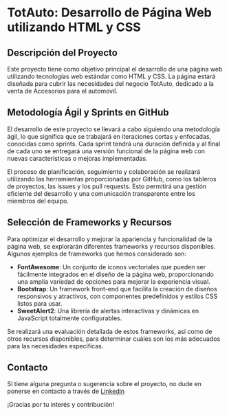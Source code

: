 # TotAuto: Desarrollo de Página Web utilizando HTML y CSS

## Descripción del Proyecto
Este proyecto tiene como objetivo principal el desarrollo de una página web utilizando tecnologías web estándar como HTML y CSS. La página estará diseñada para cubrir las necesidades del negocio TotAuto, dedicado a la venta de Accesorios para el automovil.

## Metodología Ágil y Sprints en GitHub
El desarrollo de este proyecto se llevará a cabo siguiendo una metodología ágil, lo que significa que se trabajará en iteraciones cortas y enfocadas, conocidas como sprints. Cada sprint tendrá una duración definida y al final de cada uno se entregará una versión funcional de la página web con nuevas características o mejoras implementadas.

El proceso de planificación, seguimiento y colaboración se realizará utilizando las herramientas proporcionadas por GitHub, como los tableros de proyectos, las issues y los pull requests. Esto permitirá una gestión eficiente del desarrollo y una comunicación transparente entre los miembros del equipo.

## Selección de Frameworks y Recursos
Para optimizar el desarrollo y mejorar la apariencia y funcionalidad de la página web, se explorarán diferentes frameworks y recursos disponibles. Algunos ejemplos de frameworks que hemos considerado son:

- **FontAwesome**: Un conjunto de iconos vectoriales que pueden ser fácilmente integrados en el diseño de la página web, proporcionando una amplia variedad de opciones para mejorar la experiencia visual.
- **Bootstrap**: Un framework front-end que facilita la creación de diseños responsivos y atractivos, con componentes predefinidos y estilos CSS listos para usar.
- **SweetAlert2**: Una librería de alertas interactivas y dinámicas en JavaScript totalmente configurables.

Se realizará una evaluación detallada de estos frameworks, así como de otros recursos disponibles, para determinar cuáles son los más adecuados para las necesidades específicas.

## Contacto
Si tiene alguna pregunta o sugerencia sobre el proyecto, no dude en ponerse en contacto a través de [Linkedin](https://www.linkedin.com/in/carlosmartinezguixa/)

¡Gracias por tu interés y contribución!
